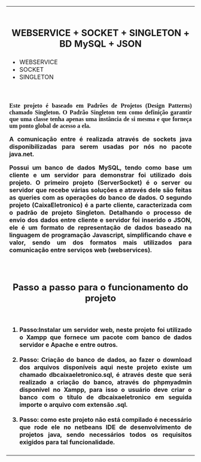 <table width="40%" border="0"><tr><td><br>
 <h2><p align="center"><b>WEBSERVICE + SOCKET + SINGLETON + BD MySQL + JSON</b></p></h2>    
 
   <ul>
      <li>WEBSERVICE</li>
      <li>SOCKET</li>
      <li>SINGLETON</li>
    </ul>
 
 
 
<br>
<h4><p  align="justify"  style="font-family: Verdana">
Este projeto é baseado em Padrões de Projetos (Design Patterns) chamado Singleton. O Padrão Singleton tem como definição garantir que uma classe tenha apenas uma instância de si mesma e que forneça um ponto global de acesso a ela.
</p><p  align="justify">
A comunicação entre é realizada através de sockets java disponibilizadas para serem usadas por nós no pacote java.net.
<p  align="justify">
Possui um banco de dados MySQL, tendo como base um cliente e um servidor para demonstrar foi utilizado dois projeto. O primeiro projeto (ServerSocket) é o server ou servidor que recebe várias soluções e através dele são feitas as queries com as operações do banco de dados.
O segundo projeto (CaixaEletronico) é a parte cliente, caracterizada com o padrão de projeto Singleton. Detalhando o processo de envio dos dados entre cliente e servidor foi inserido o JSON, ele é um formato de representação de dados baseado na linguagem de programação Javascript, simplificando chave e valor, sendo um dos formatos mais utilizados para comunicação entre serviços web (webservices).
</p>
</h4>

<br>
<h2><p align="center">Passo a passo para o funcionamento do projeto</p></h2>
<h4><br>
<ol>  
<li align="justify">Passo:Instalar um servidor web, neste projeto foi utilizado o Xampp que fornece um pacote com banco de dados servidor e Apache e entre outros.
 </li>
 <br> 
<li  align="justify"><b>Passo:</b> Criação do banco de dados, ao fazer o download dos arquivos disponíveis aqui neste projeto existe um chamado dbcaixaeletronico.sql,  é através deste que será realizado a criação do banco, através do phpmyadmin disponível no Xampp, para isso o usuário deve criar o banco com o título  de dbcaixaeletronico em seguida importe o arquivo com extensão .sql.
</li>
 <br>
<b><li  align="justify">
Passo: </b>como este projeto não está compilado é necessário que rode ele no netbeans IDE de desenvolvimento de projetos java, sendo necessários todos os requisitos exigidos para tal funcionalidade.
</li>
</ol>

</h4>
</td></tr></table>

